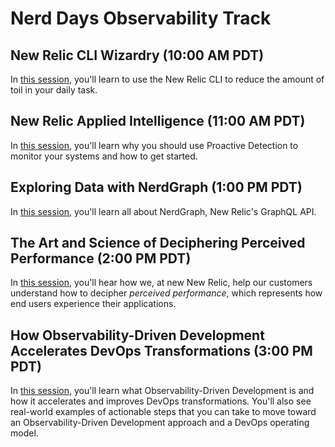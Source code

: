 # Nerd Days Observability Track

## New Relic CLI Wizardry (10:00 AM PDT)

In [this session](new-relic-cli-wizardry/README.md), you'll learn to use the New Relic CLI to reduce the amount of toil in your daily task.

## New Relic Applied Intelligence (11:00 AM PDT)

In [this session](nr-applied-intelligence/README.md), you'll learn why you should use Proactive Detection to monitor your systems and how to get started.

## Exploring Data with NerdGraph (1:00 PM PDT)

In [this session](exploring-data-with-nerdgraph/README.md), you'll learn all about NerdGraph, New Relic's GraphQL API.

## The Art and Science of Deciphering Perceived Performance (2:00 PM PDT)

In [this session](deciphering-perceived-performance/README.md), you'll hear how we, at new New Relic, help our customers understand how to decipher _perceived performance_, which represents how end users experience their applications.

## How Observability-Driven Development Accelerates DevOps Transformations (3:00 PM PDT)

In [this session](observability-driven-development/README.md), you'll learn what Observability-Driven Development is and how it accelerates and improves DevOps transformations. You'll also see real-world examples of actionable steps that you can take to move toward an Observability-Driven Development approach and a DevOps operating model.